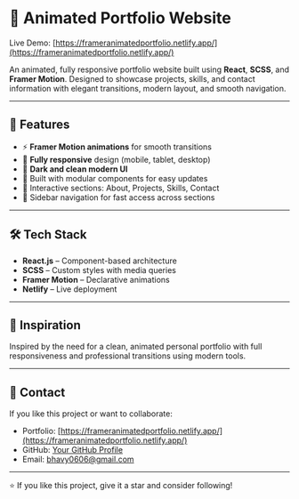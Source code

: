 # 🎨 Animated Portfolio Website

Live Demo: [https://frameranimatedportfolio.netlify.app/](https://frameranimatedportfolio.netlify.app/)

An animated, fully responsive portfolio website built using **React**, **SCSS**, and **Framer Motion**. Designed to showcase projects, skills, and contact information with elegant transitions, modern layout, and smooth navigation.

---

## 🚀 Features

- ⚡ **Framer Motion animations** for smooth transitions
- 📱 **Fully responsive** design (mobile, tablet, desktop)
- 🌙 **Dark and clean modern UI**
- 🔧 Built with modular components for easy updates
- 💬 Interactive sections: About, Projects, Skills, Contact
- 🧭 Sidebar navigation for fast access across sections

---

## 🛠️ Tech Stack

- **React.js** – Component-based architecture
- **SCSS** – Custom styles with media queries
- **Framer Motion** – Declarative animations
- **Netlify** – Live deployment

---

## 🧠 Inspiration

Inspired by the need for a clean, animated personal portfolio with full responsiveness and professional transitions using modern tools.

---

## 📩 Contact

If you like this project or want to collaborate:

- Portfolio: [https://frameranimatedportfolio.netlify.app/](https://frameranimatedportfolio.netlify.app/)
- GitHub: [Your GitHub Profile](https://github.com/bhavy278)
- Email: bhavy0606@gmail.com

---

⭐ If you like this project, give it a star and consider following!
